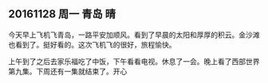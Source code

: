 ## 20161128  周一   青岛   晴

今天早上飞机飞青岛，一路平安加顺风。看到了早晨的太阳和厚厚的积云。金沙滩也看到了。挺好看的。这次飞机飞的很好，旅程愉快。

上午到了之后去家乐福吃了中饭，下午看看电视。休息了一会。晚上看了西部世界第九集。下周还有一集就结束了。开心



